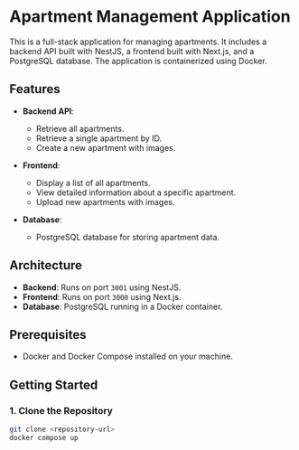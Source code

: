 # Apartment Management Application

This is a full-stack application for managing apartments. It includes a backend API built with NestJS, a frontend built with Next.js, and a PostgreSQL database. The application is containerized using Docker.

## Features

- **Backend API**:

  - Retrieve all apartments.
  - Retrieve a single apartment by ID.
  - Create a new apartment with images.

- **Frontend**:

  - Display a list of all apartments.
  - View detailed information about a specific apartment.
  - Upload new apartments with images.

- **Database**:
  - PostgreSQL database for storing apartment data.

## Architecture

- **Backend**: Runs on port `3001` using NestJS.
- **Frontend**: Runs on port `3000` using Next.js.
- **Database**: PostgreSQL running in a Docker container.

## Prerequisites

- Docker and Docker Compose installed on your machine.

## Getting Started

### 1. Clone the Repository

```bash
git clone <repository-url>
docker compose up
```
